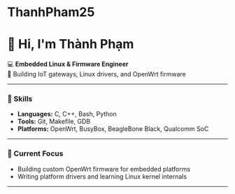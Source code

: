 # ThanhPham25

# 👋 Hi, I'm Thành Phạm

💻 **Embedded Linux & Firmware Engineer**  
🚀 Building IoT gateways, Linux drivers, and OpenWrt firmware  

---

### 🔧 Skills
- **Languages:** C, C++, Bash, Python
- **Tools:** Git, Makefile, GDB
- **Platforms:** OpenWrt, BusyBox, BeagleBone Black, Qualcomm SoC

---

### 🌱 Current Focus
- Building custom OpenWrt firmware for embedded platforms  
- Writing platform drivers and learning Linux kernel internals  

---
